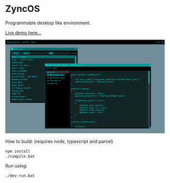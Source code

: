# ZyncOS

Programmable desktop like environment.

[Live demo here...](https://hasaranga.github.io/zyncos/)

![Screenshot](screenshot.png)

How to build: (requires node, typescript and parcel)
```
npm install
./compile.bat
```

Run using:
```
./dev-run.bat
```

